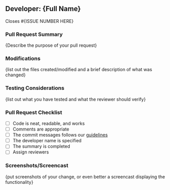 ## Developer: {Full Name}

Closes #{ISSUE NUMBER HERE}

### Pull Request Summary

{Describe the purpose of your pull request}

### Modifications

{list out the files created/modified and a brief description of what was changed}

### Testing Considerations

{list out what you have tested and what the reviewer should verify}

### Pull Request Checklist

- [ ] Code is neat, readable, and works
- [ ] Comments are appropriate
- [ ] The commit messages follows our [guidelines](https://h4i.notion.site/Git-Commits-Pull-Requests-1-fd22949218fd4b4c976146a0d741b9bf)
- [ ] The developer name is specified
- [ ] The summary is completed
- [ ] Assign reviewers

### Screenshots/Screencast

{put screenshots of your change, or even better a screencast displaying the functionality}
